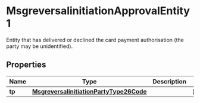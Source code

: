 

# MsgreversalinitiationApprovalEntity1

Entity that has delivered or declined the card payment authorisation (the party may be unidentified).
## Properties

Name | Type | Description | Notes
------------ | ------------- | ------------- | -------------
**tp** | [**MsgreversalinitiationPartyType26Code**](MsgreversalinitiationPartyType26Code.md) |  |  [optional]




